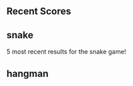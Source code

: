 <div class="container">
<h2>Recent Scores</h2>

<h2>snake</h2>
<p>5 most recent results for the snake game!</p>

<ul id="recentGames"></ul>

<h2>hangman</h2>

</div>

<script>
const getScores = () => JSON.parse(localStorage.getItem("recentScores")) || []
const recentGames = document.getElementById("recentGames");
getScores().slice(-5).reverse().forEach((s) => {
    const scoreElement = document.createElement("li")

    const padL = (nr, len = 2, chr = `0`) => `${nr}`.padStart(2, chr);
    const dt = new Date(s.date)
    const str = `${padL(dt.getMonth()+1)}/${padL(dt.getDate())}/${dt.getFullYear()} ${padL(dt.getHours())}:${padL(dt.getMinutes())}:${padL(dt.getSeconds())}`

    scoreElement.innerHTML = `${str} - <b>${s.username}</b>: ${s.score}`
    recentGames.appendChild(scoreElement)
})
</script>